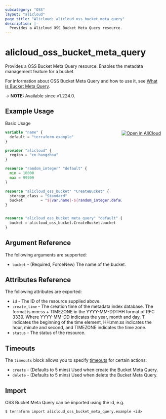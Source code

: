 ```yaml
---
subcategory: "OSS"
layout: "alicloud"
page_title: "Alicloud: alicloud_oss_bucket_meta_query"
description: |-
  Provides a Alicloud OSS Bucket Meta Query resource.
---
```


# alicloud_oss_bucket_meta_query

Provides a OSS Bucket Meta Query resource. Enables the metadata management feature for a bucket.

For information about OSS Bucket Meta Query and how to use it, see [What is Bucket Meta Query](https://www.alibabacloud.com/help/en/oss/developer-reference/openmetaquery).

-> **NOTE:** Available since v1.224.0.

## Example Usage
<div class="oics-button" style="float: right;margin: 0 0 -40px 0;">
  <a href="https://api.aliyun.com/api-tools/terraform?resource=alicloud_oss_bucket_meta_query&exampleId=316b92c6-d53e-76ee-57a2-1004246bb90eca2990fa&activeTab=example&spm=docs.r.oss_bucket_meta_query.0.316b92c6d5" target="_blank">
    <img alt="Open in AliCloud" src="https://img.alicdn.com/imgextra/i1/O1CN01hjjqXv1uYUlY56FyX_!!6000000006049-55-tps-254-36.svg" style="max-height: 44px; margin: 32px auto; max-width: 100%;">
  </a>
</div>

Basic Usage

```terraform
variable "name" {
  default = "terraform-example"
}

provider "alicloud" {
  region = "cn-hangzhou"
}

resource "random_integer" "default" {
  min = 10000
  max = 99999
}

resource "alicloud_oss_bucket" "CreateBucket" {
  storage_class = "Standard"
  bucket        = "${var.name}-${random_integer.default.result}"
}


resource "alicloud_oss_bucket_meta_query" "default" {
  bucket = alicloud_oss_bucket.CreateBucket.bucket
}
```

## Argument Reference

The following arguments are supported:
* `bucket` - (Required, ForceNew) The name of the bucket.

## Attributes Reference

The following attributes are exported:
* `id` - The ID of the resource supplied above.
* `create_time` - The creation time of the metadata index database. The format is mm:ss + TIMEZONE in the YYYY-MM-DDTHH format of RFC 3339. Where YYYY-MM-DD indicates the year, month and day, T indicates the beginning of the time element, HH:mm:ss indicates the hour, minute and second, and TIMEZONE indicates the time zone.
* `status` - The status of the resource.

## Timeouts

The `timeouts` block allows you to specify [timeouts](https://www.terraform.io/docs/configuration-0-11/resources.html#timeouts) for certain actions:
* `create` - (Defaults to 5 mins) Used when create the Bucket Meta Query.
* `delete` - (Defaults to 5 mins) Used when delete the Bucket Meta Query.

## Import

OSS Bucket Meta Query can be imported using the id, e.g.

```shell
$ terraform import alicloud_oss_bucket_meta_query.example <id>
```